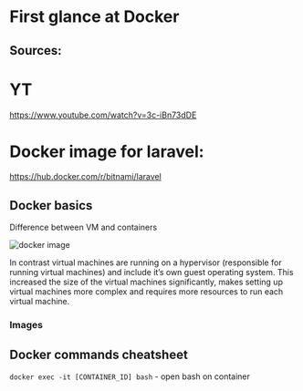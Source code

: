 # First glance at Docker
## Sources:

# YT
https://www.youtube.com/watch?v=3c-iBn73dDE

# Docker image for laravel:
https://hub.docker.com/r/bitnami/laravel

## Docker basics

Difference between VM and containers

![docker image](https://miro.medium.com/max/720/0*ujI404Gnomn1Wz5h.webp)

In contrast virtual machines are running on a hypervisor (responsible for running virtual machines) and include it’s own guest operating system. This increased the size of the virtual machines significantly, makes setting up virtual machines more complex and requires more resources to run each virtual machine.

### Images


## Docker commands cheatsheet

`docker exec -it [CONTAINER_ID] bash` - open bash on container
